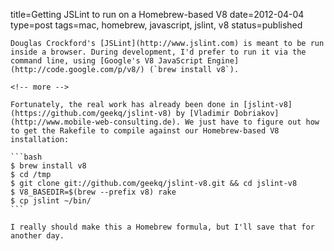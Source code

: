 title=Getting JSLint to run on a Homebrew-based V8
date=2012-04-04
type=post
tags=mac, homebrew, javascript, jslint, v8
status=published
~~~~~~
Douglas Crockford's [JSLint](http://www.jslint.com) is meant to be run inside a browser. During development, I'd prefer to run it via the command line, using [Google's V8 JavaScript Engine](http://code.google.com/p/v8/) (`brew install v8`). 

<!-- more -->

Fortunately, the real work has already been done in [jslint-v8](https://github.com/geekq/jslint-v8) by [Vladimir Dobriakov](http://www.mobile-web-consulting.de). We just have to figure out how to get the Rakefile to compile against our Homebrew-based V8 installation:

```bash
$ brew install v8
$ cd /tmp
$ git clone git://github.com/geekq/jslint-v8.git && cd jslint-v8
$ V8_BASEDIR=$(brew --prefix v8) rake
$ cp jslint ~/bin/
```

I really should make this a Homebrew formula, but I'll save that for another day.
